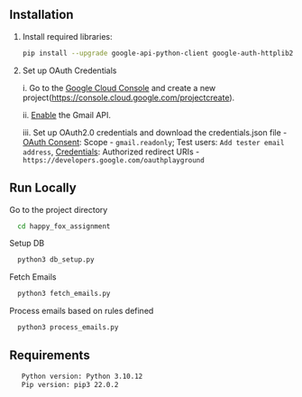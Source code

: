 ## Installation

1. Install required libraries:
   ```sh
   pip install --upgrade google-api-python-client google-auth-httplib2 google-auth-oauthlib sqlalchemy mock

2. Set up OAuth Credentials

    i.      Go to the [Google Cloud Console](https://console.cloud.google.com) and create a new project(https://console.cloud.google.com/projectcreate).

    ii.    [Enable](https://console.cloud.google.com/marketplace/product/google/gmail.googleapis.com) the Gmail API.

    iii.    Set up OAuth2.0 credentials and download the credentials.json file - [OAuth Consent](https://console.cloud.google.com/apis/credentials/consent): Scope - `gmail.readonly`; Test users: `Add tester email address`, [Credentials](https://console.cloud.google.com/apis/credentials/oauthclient): Authorized redirect URIs - `https://developers.google.com/oauthplayground`

## Run Locally

Go to the project directory

```bash
  cd happy_fox_assignment
```

Setup DB

```bash
  python3 db_setup.py
```

Fetch Emails

```bash
  python3 fetch_emails.py
```

Process emails based on rules defined

```bash
  python3 process_emails.py
```

## Requirements

```bash
   Python version: Python 3.10.12
   Pip version: pip3 22.0.2
```
